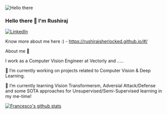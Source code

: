 ![Hello there](https://media1.tenor.com/images/6a4df9527c54d4528fb2b2ab47e7d422/tenor.gif?itemid=13774600)

### Hello there 👋 I'm Rushiraj

<p> <a href="https://www.linkedin.com/in/rushirajsinhparmar/" target="_blank"><img alt="LinkedIn" src="https://img.shields.io/badge/linkedin-%230077B5.svg?&style=for-the-badge&logo=linkedin&logoColor=white" /></a>    

Know more about me here :) - https://rushirajsherlocked.github.io/#/ 

About me :rocket:  
  
I work as a Computer Vision Engineer at Vectorly and .....

🔭 I’m currently working on projects related to Computer Vision & Deep Learning.

🌱 I’m currently learning Vision Transformersm, Adversial Attack/Defense and some SOTA approaches for Unsupervised/Semi-Supervised learning in my me-time!


[![Francesco's github stats](https://github-readme-stats.vercel.app/api?username=rushirajsherlocked)](https://github.com/anuraghazra/github-readme-stats)



<!--
**rushirajsherlocked/rushirajsherlocked** is a ✨ _special_ ✨ repository because its `README.md` (this file) appears on your GitHub profile.

Here are some ideas to get you started:

🔭 I’m currently working on projects related to Computer Vision & Deep Learning
🌱 I’m currently learning ...
👯 I’m looking to collaborate on ...
🤔 I’m looking for help with ...
💬 Ask me about ...
📫 How to reach me: ...
😄 Pronouns: ...
⚡ Fun fact: ...

